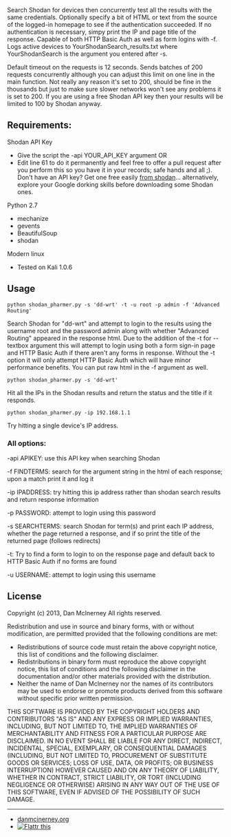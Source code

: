 Search Shodan for devices then concurrently test all the results with the same credentials. Optionally specify a bit of HTML or text from the source of the logged-in homepage to see if the authentication succeeded. If no authentication is necessary, simpy print the IP and page title of the response. Capable of both HTTP Basic Auth as well as form logins with -f. Logs active devices to YourShodanSearch_results.txt where YourShodanSearch is the argument you entered after -s.

Default timeout on the requests is 12 seconds. Sends batches of 200 requests concurrently although you can adjust this limit on one line in the main function. Not really any reason it's set to 200, should be fine in the thousands but just to make sure slower networks won't see any problems it is set to 200. If you are using a free Shodan API key then your results will be limited to 100 by Shodan anyway. 


Requirements:
-----

Shodan API Key
* Give the script the -api YOUR_API_KEY argument OR
* Edit line 61 to do it permanently and feel free to offer a pull request after you perform this so you have it in your records; safe hands and all ;). Don't have an API key? Get one free easily [from shodan](http://www.shodanhq.com/account/register)... alternatively, explore your Google dorking skills before downloading some Shodan ones.

Python 2.7
* mechanize
* gevents
* BeautifulSoup
* shodan

Modern linux
* Tested on Kali 1.0.6

Usage
-----

``` shell
python shodan_pharmer.py -s 'dd-wrt' -t -u root -p admin -f 'Advanced Routing'
```
Search Shodan for "dd-wrt" and attempt to login to the results using the username root and the password admin along with whether "Advanced Routing" appeared in the response html. Due to the addition of the -t for --textbox argument this will attempt to login using both a form sign-in page and HTTP Basic Auth if there aren't any forms in response. Without the -t option it will only attempt HTTP Basic Auth which will have minor performance benefits. You can put raw html in the -f argument as well.


``` shell
python shodan_pharmer.py -s 'dd-wrt'
```
Hit all the IPs in the Shodan results and return the status and the title if it responds.


``` shell
python shodan_pharmer.py -ip 192.168.1.1 
```
Try hitting a single device's IP address.


### All options:

-api APIKEY: use this API key when searching Shodan

-f FINDTERMS: search for the argument string in the html of each response; upon a match print it and log it

-ip IPADDRESS: try hitting this ip address rather than shodan search results and return response information

-p PASSWORD: attempt to login using this password

-s SEARCHTERMS: search Shodan for term(s) and print each IP address, whether the page returned a response, and if so print the title of the returned page (follows redirects)

-t: Try to find a form to login to on the response page and default back to HTTP Basic Auth if no forms are found 

-u USERNAME: attempt to login using this username


License
-------

Copyright (c) 2013, Dan McInerney
All rights reserved.

Redistribution and use in source and binary forms, with or without
modification, are permitted provided that the following conditions are met:
* Redistributions of source code must retain the above copyright notice, this list of conditions and the following disclaimer.
* Redistributions in binary form must reproduce the above copyright notice, this list of conditions and the following disclaimer in the documentation and/or other materials provided with the distribution.
* Neither the name of Dan McInerney nor the names of its contributors may be used to endorse or promote products derived from this software without specific prior written permission.

THIS SOFTWARE IS PROVIDED BY THE COPYRIGHT HOLDERS AND CONTRIBUTORS "AS IS" AND
ANY EXPRESS OR IMPLIED WARRANTIES, INCLUDING, BUT NOT LIMITED TO, THE IMPLIED
WARRANTIES OF MERCHANTABILITY AND FITNESS FOR A PARTICULAR PURPOSE ARE
DISCLAIMED. IN NO EVENT SHALL <COPYRIGHT HOLDER> BE LIABLE FOR ANY
DIRECT, INDIRECT, INCIDENTAL, SPECIAL, EXEMPLARY, OR CONSEQUENTIAL DAMAGES
(INCLUDING, BUT NOT LIMITED TO, PROCUREMENT OF SUBSTITUTE GOODS OR SERVICES;
LOSS OF USE, DATA, OR PROFITS; OR BUSINESS INTERRUPTION) HOWEVER CAUSED AND
ON ANY THEORY OF LIABILITY, WHETHER IN CONTRACT, STRICT LIABILITY, OR TORT
(INCLUDING NEGLIGENCE OR OTHERWISE) ARISING IN ANY WAY OUT OF THE USE OF THIS
SOFTWARE, EVEN IF ADVISED OF THE POSSIBILITY OF SUCH DAMAGE.


***
* [danmcinerney.org](danmcinerney.org)
* [![Flattr this](http://api.flattr.com/button/flattr-badge-large.png)](https://flattr.com/submit/auto?user_id=DanMcInerney&url=https://github.com/DanMcInerney/shodan_pharmer&title=shodan_pharmer&language=&tags=github&category=software) 
